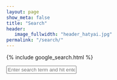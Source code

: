 ```yaml
---
layout: page
show_meta: false
title: "Search"
header:
   image_fullwidth: "header_hatyai.jpg"
permalink: "/search/"
---
```


{% include google_search.html %}

<form style="padding-bottom: 200px;" onsubmit="google_search()" >
  <input type="text" id="google-search" placeholder="Enter search term and hit enter">
</form>
